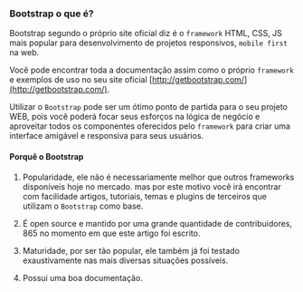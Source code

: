### Bootstrap o que é?

Bootstrap segundo o próprio site oficial diz é o `framework` HTML, CSS, JS mais popular para desenvolvimento de projetos responsivos, `mobile first` na web.

Você pode encontrar toda a documentação assim como o próprio `framework` e exemplos de uso no seu site oficial [http://getbootstrap.com/](http://getbootstrap.com/).

Utilizar o `Bootstrap` pode ser um ótimo ponto de partida para o seu projeto WEB, pois você poderá focar seus esforços na lógica de negócio e aproveitar todos os componentes oferecidos pelo `framework` para criar uma interface amigável e responsiva para seus usuários.

#### Porquê o Bootstrap

1. Popularidade, ele não é necessariamente melhor que outros frameworks disponíveis hoje no mercado. mas por este motivo você irá encontrar com facilidade artigos, tutoriais, temas e plugins de terceiros que utilizam o `Bootstrap` como base.

2. É open source e mantido por uma grande quantidade de contribuidores, 865 no momento em que este artigo foi escrito.

3. Maturidade, por ser tão popular, ele também já foi testado exaustivamente nas mais diversas situações possíveis.

4. Possui uma boa documentação.